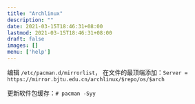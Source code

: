 ```yaml
---
title: "Archlinux"
description: ""
date: 2021-03-15T18:46:31+08:00
lastmod: 2021-03-15T18:46:31+08:00
draft: false
images: []
menu: ['help']
---
```


编辑 `/etc/pacman.d/mirrorlist`， 在文件的最顶端添加：`Server = https://mirror.bjtu.edu.cn/archlinux/$repo/os/$arch`

更新软件包缓存：`# pacman -Syy`
